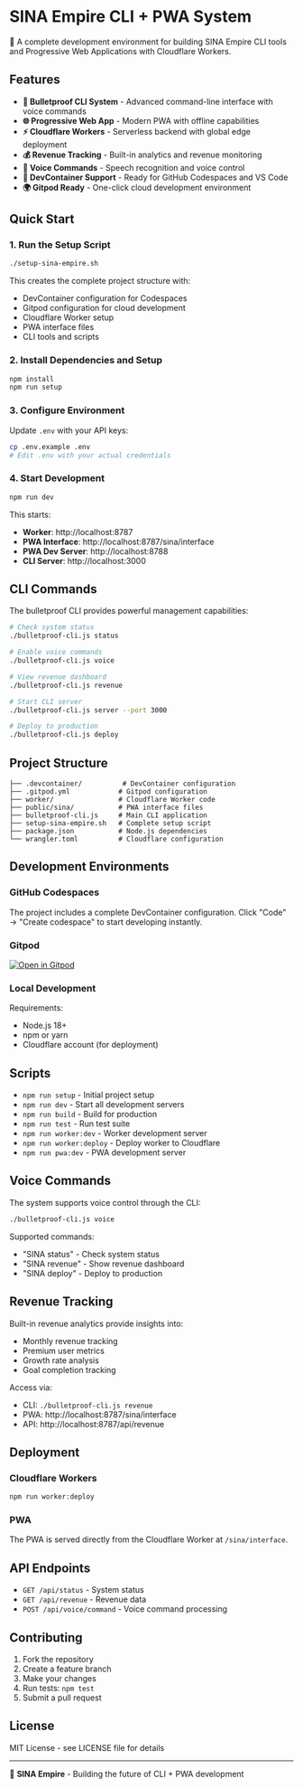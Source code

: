 # SINA Empire CLI + PWA System

🚀 A complete development environment for building SINA Empire CLI tools and Progressive Web Applications with Cloudflare Workers.

## Features

- **🎯 Bulletproof CLI System** - Advanced command-line interface with voice commands
- **🌐 Progressive Web App** - Modern PWA with offline capabilities
- **⚡ Cloudflare Workers** - Serverless backend with global edge deployment
- **💰 Revenue Tracking** - Built-in analytics and revenue monitoring
- **🎤 Voice Commands** - Speech recognition and voice control
- **🔧 DevContainer Support** - Ready for GitHub Codespaces and VS Code
- **🌍 Gitpod Ready** - One-click cloud development environment

## Quick Start

### 1. Run the Setup Script

```bash
./setup-sina-empire.sh
```

This creates the complete project structure with:
- DevContainer configuration for Codespaces
- Gitpod configuration for cloud development
- Cloudflare Worker setup
- PWA interface files
- CLI tools and scripts

### 2. Install Dependencies and Setup

```bash
npm install
npm run setup
```

### 3. Configure Environment

Update `.env` with your API keys:
```bash
cp .env.example .env
# Edit .env with your actual credentials
```

### 4. Start Development

```bash
npm run dev
```

This starts:
- **Worker**: http://localhost:8787
- **PWA Interface**: http://localhost:8787/sina/interface  
- **PWA Dev Server**: http://localhost:8788
- **CLI Server**: http://localhost:3000

## CLI Commands

The bulletproof CLI provides powerful management capabilities:

```bash
# Check system status
./bulletproof-cli.js status

# Enable voice commands
./bulletproof-cli.js voice

# View revenue dashboard
./bulletproof-cli.js revenue

# Start CLI server
./bulletproof-cli.js server --port 3000

# Deploy to production
./bulletproof-cli.js deploy
```

## Project Structure

```
├── .devcontainer/          # DevContainer configuration
├── .gitpod.yml            # Gitpod configuration
├── worker/                # Cloudflare Worker code
├── public/sina/           # PWA interface files
├── bulletproof-cli.js     # Main CLI application
├── setup-sina-empire.sh   # Complete setup script
├── package.json           # Node.js dependencies
└── wrangler.toml          # Cloudflare configuration
```

## Development Environments

### GitHub Codespaces
The project includes a complete DevContainer configuration. Click "Code" → "Create codespace" to start developing instantly.

### Gitpod
[![Open in Gitpod](https://gitpod.io/button/open-in-gitpod.svg)](https://gitpod.io/#https://github.com/ldeong/-empire-mcp-system)

### Local Development
Requirements:
- Node.js 18+
- npm or yarn
- Cloudflare account (for deployment)

## Scripts

- `npm run setup` - Initial project setup
- `npm run dev` - Start all development servers
- `npm run build` - Build for production
- `npm run test` - Run test suite
- `npm run worker:dev` - Worker development server
- `npm run worker:deploy` - Deploy worker to Cloudflare
- `npm run pwa:dev` - PWA development server

## Voice Commands

The system supports voice control through the CLI:

```bash
./bulletproof-cli.js voice
```

Supported commands:
- "SINA status" - Check system status
- "SINA revenue" - Show revenue dashboard
- "SINA deploy" - Deploy to production

## Revenue Tracking

Built-in revenue analytics provide insights into:
- Monthly revenue tracking
- Premium user metrics
- Growth rate analysis
- Goal completion tracking

Access via:
- CLI: `./bulletproof-cli.js revenue`
- PWA: http://localhost:8787/sina/interface
- API: http://localhost:8787/api/revenue

## Deployment

### Cloudflare Workers
```bash
npm run worker:deploy
```

### PWA
The PWA is served directly from the Cloudflare Worker at `/sina/interface`.

## API Endpoints

- `GET /api/status` - System status
- `GET /api/revenue` - Revenue data
- `POST /api/voice/command` - Voice command processing

## Contributing

1. Fork the repository
2. Create a feature branch
3. Make your changes
4. Run tests: `npm test`
5. Submit a pull request

## License

MIT License - see LICENSE file for details

---

🚀 **SINA Empire** - Building the future of CLI + PWA development